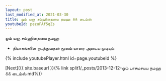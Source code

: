 ```yaml
---
layout: post
last_modified_at: 2021-03-30
title: ஓம் யஞ சம்ஹிதையை நமஹ ௧௧ டைம்ஸ்
youtubeId: pezuFAf5qZs
---
```

 
 
 ஓம் யஞ சம்ஹிதையை நமஹ  
 
 -  தியாகங்களை நடத்துவதன் மூலம் யாரை அடைய முடியும் 
 
  
 
  
 
 
 
 
 
 


{% include youtubePlayer.html id=page.youtubeId %}
 
[Next]({{ site.baseurl }}{% link  split1/_posts/2013-12-12-ஓம் பாசமசயய நமஹ ௧௧ டைம்ஸ்.md%})
 
